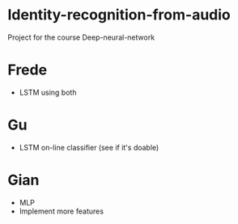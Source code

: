 # Identity-recognition-from-audio
Project for the course Deep-neural-network 

# Frede

- LSTM using both

# Gu 

- LSTM on-line classifier (see if it's doable)

# Gian

- MLP 
- Implement more features


